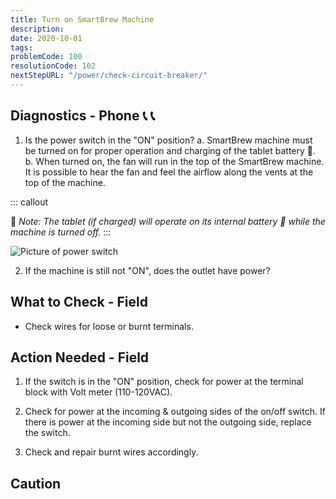 ```yaml
---
title: Turn on SmartBrew Machine
description:
date: 2020-10-01
tags:
problemCode: 100
resolutionCode: 102
nextStepURL: "/power/check-circuit-breaker/"
---
```

## Diagnostics - Phone 📞 📞

1. Is the power switch in the "ON" position?
    a. SmartBrew machine must be turned on for proper operation and charging of the tablet battery 🔋.
    b. When turned on, the fan will run in the top of the SmartBrew machine. It is possible to hear the fan and feel the airflow along the vents at the top of the machine.

::: callout 

📝 *Note: The tablet (if charged) will operate on its internal battery 🔋 while the machine is turned off.*
::: 

![Picture of power switch](/images/power-on.jpg)

2. If the machine is still not "ON", does the outlet have power?

## What to Check - Field

- Check wires for loose or burnt terminals.

## Action Needed - Field

1) If the switch is in the "ON" position, check for power at the terminal block with Volt meter (110-120VAC).

2) Check for power at the incoming & outgoing sides of the on/off switch. If there is power at the incoming side but not the outgoing side, replace the switch.

3) Check and repair burnt wires accordingly.

## Caution

